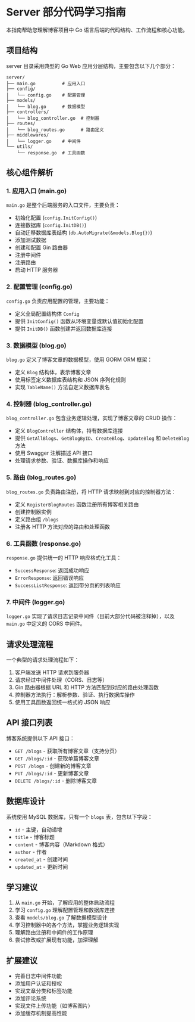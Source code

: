 # Server 部分代码学习指南

本指南帮助您理解博客项目中 Go 语言后端的代码结构、工作流程和核心功能。

## 项目结构

server 目录采用典型的 Go Web 应用分层结构，主要包含以下几个部分：

```
server/
├── main.go          # 应用入口
├── config/
│   └── config.go    # 配置管理
├── models/
│   └── blog.go      # 数据模型
├── controllers/
│   └── blog_controller.go  # 控制器
├── routes/
│   └── blog_routes.go      # 路由定义
├── middlewares/
│   └── logger.go    # 中间件
└── utils/
    └── response.go  # 工具函数
```

## 核心组件解析

### 1. 应用入口 (main.go)

`main.go` 是整个后端服务的入口文件，主要负责：

- 初始化配置 (`config.InitConfig()`)
- 连接数据库 (`config.InitDB()`)
- 自动迁移数据库表结构 (`db.AutoMigrate(&models.Blog{})`)
- 添加测试数据
- 创建和配置 Gin 路由器
- 注册中间件
- 注册路由
- 启动 HTTP 服务器

### 2. 配置管理 (config.go)

`config.go` 负责应用配置的管理，主要功能：

- 定义全局配置结构体 `Config`
- 提供 `InitConfig()` 函数从环境变量或默认值初始化配置
- 提供 `InitDB()` 函数创建并返回数据库连接

### 3. 数据模型 (blog.go)

`blog.go` 定义了博客文章的数据模型，使用 GORM ORM 框架：

- 定义 `Blog` 结构体，表示博客文章
- 使用标签定义数据库表结构和 JSON 序列化规则
- 实现 `TableName()` 方法自定义数据库表名

### 4. 控制器 (blog_controller.go)

`blog_controller.go` 包含业务逻辑处理，实现了博客文章的 CRUD 操作：

- 定义 `BlogController` 结构体，持有数据库连接
- 提供 `GetAllBlogs`、`GetBlogByID`、`CreateBlog`、`UpdateBlog` 和 `DeleteBlog` 方法
- 使用 Swagger 注解描述 API 接口
- 处理请求参数、验证、数据库操作和响应

### 5. 路由 (blog_routes.go)

`blog_routes.go` 负责路由注册，将 HTTP 请求映射到对应的控制器方法：

- 定义 `RegisterBlogRoutes` 函数注册所有博客相关路由
- 创建控制器实例
- 定义路由组 `/blogs`
- 注册各 HTTP 方法对应的路由和处理函数

### 6. 工具函数 (response.go)

`response.go` 提供统一的 HTTP 响应格式化工具：

- `SuccessResponse`: 返回成功响应
- `ErrorResponse`: 返回错误响应
- `SuccessListResponse`: 返回带分页的列表响应

### 7. 中间件 (logger.go)

`logger.go` 实现了请求日志记录中间件（目前大部分代码被注释掉），以及 `main.go` 中定义的 CORS 中间件。

## 请求处理流程

一个典型的请求处理流程如下：

1. 客户端发送 HTTP 请求到服务器
2. 请求经过中间件处理（CORS、日志等）
3. Gin 路由器根据 URL 和 HTTP 方法匹配到对应的路由处理函数
4. 控制器方法执行：解析参数、验证、执行数据库操作
5. 使用工具函数返回统一格式的 JSON 响应

## API 接口列表

博客系统提供以下 API 接口：

- `GET /blogs` - 获取所有博客文章（支持分页）
- `GET /blogs/:id` - 获取单篇博客文章
- `POST /blogs` - 创建新的博客文章
- `PUT /blogs/:id` - 更新博客文章
- `DELETE /blogs/:id` - 删除博客文章

## 数据库设计

系统使用 MySQL 数据库，只有一个 `blogs` 表，包含以下字段：

- `id` - 主键，自动递增
- `title` - 博客标题
- `content` - 博客内容（Markdown 格式）
- `author` - 作者
- `created_at` - 创建时间
- `updated_at` - 更新时间

## 学习建议

1. 从 `main.go` 开始，了解应用的整体启动流程
2. 学习 `config.go` 理解配置管理和数据库连接
3. 查看 `models/blog.go` 了解数据模型设计
4. 学习控制器中的各个方法，掌握业务逻辑实现
5. 理解路由注册和中间件的工作原理
6. 尝试修改或扩展现有功能，加深理解

## 扩展建议

- 完善日志中间件功能
- 添加用户认证和授权
- 实现文章分类和标签功能
- 添加评论系统
- 实现文件上传功能（如博客图片）
- 添加缓存机制提高性能
